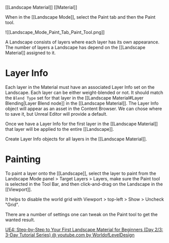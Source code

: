 [[Landscape Material]]
[[Material]]


When in the [[Landscape Mode]], select the Paint tab and then the Paint tool.

![[Landscape_Mode_Paint_Tab_Paint_Tool.png]]


A Landscape consists of layers where each layer has its own appearance.
The number of layers a Landscape has depend on the [[Landscape Material]] assigned to it.

# Layer Info
Each layer in the Material must have an associated Layer Info set on the Landscape.
Each layer can be either weight-blended or not.
It should match the `Blend Type` set for that layer in the [[Landscape Material#Layer Blending|Layer Blend node]] in the [[Landscape Material]].
The Layer Info object will appear as an asset in the Content Browser.
We can chose where to save it, but Unreal Editor will provide a default.

Once we have a Layer Info for the first layer in the [[Landscape Material]] that layer will be applied to the entire [[Landscape]].

Create Layer Info objects for all layers in the [[Landscape Material]].

# Painting
To paint a layer onto the [[Landscape]], select the layer to paint from the Landscape Mode panel > Target Layers > Layers, make sure the Paint tool is selected in the Tool Bar, and then click-and-drag on the Landscape in the [[Viewport]].

It helps to disable the world grid with Viewport > top-left > Show > Uncheck "Grid".

There are a number of settings one can tweak on the Paint tool to get the wanted result.




[UE4: Step-by-Step to Your First Landscape Material for Beginners (Day 2/3: 3-Day Tutorial Series) @ youtube.com by WorldofLevelDesign](https://www.youtube.com/watch?v=cWOlIvq0Etg)

